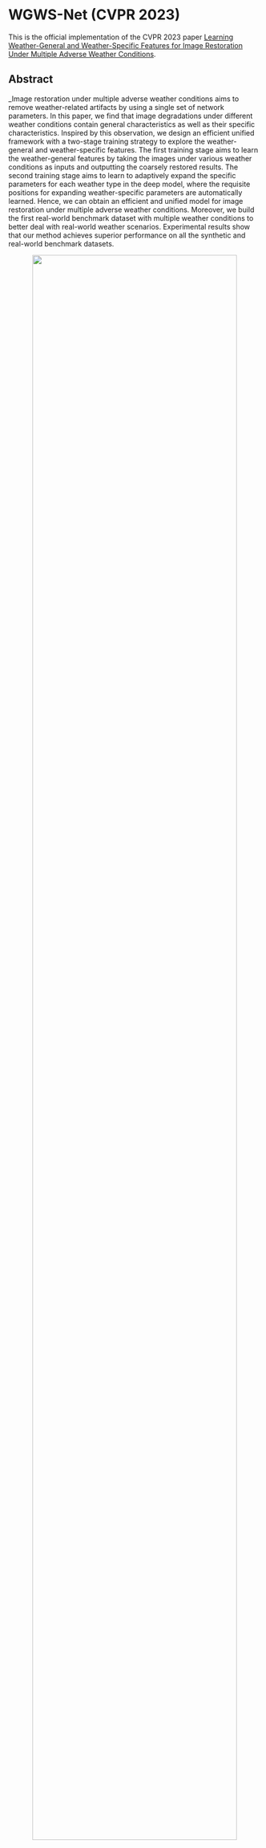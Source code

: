 # WGWS-Net (CVPR 2023)
This is the official implementation of the CVPR 2023 paper [Learning Weather-General and Weather-Specific Features for Image Restoration Under Multiple Adverse Weather Conditions]([https://github.com/zhuyr97/WGWS-Net](https://openaccess.thecvf.com/content/CVPR2023/papers/Zhu_Learning_Weather-General_and_Weather-Specific_Features_for_Image_Restoration_Under_Multiple_CVPR_2023_paper.pdf)).

## Abstract

_Image restoration under multiple adverse weather conditions aims to remove weather-related artifacts by using a single set of network parameters. In this paper, we find that image degradations under different weather conditions contain general characteristics as well as their specific characteristics. Inspired by this observation, we design an efficient unified framework with a two-stage training strategy to explore the weather-general and weather-specific features. The first training stage aims to learn the weather-general features by taking the images under various weather conditions as inputs and outputting the coarsely restored results. The second training stage aims to learn to adaptively expand the specific parameters for each weather type in the deep model, where the requisite positions for expanding weather-specific parameters are automatically learned. Hence, we can obtain an efficient and unified model for image restoration under multiple adverse weather conditions. Moreover, we build the first real-world benchmark dataset with multiple weather conditions to better deal with real-world weather scenarios. Experimental results show that our method achieves superior performance on all the synthetic and real-world benchmark datasets.

<p align=center><img width="90%" src="figs/framework.png"/></p>

## Datasets
| Setting   | Weather Types          | Datasets                           | Training Configurations  |
| :---------: | :----------------------: | :----------------------------------: | :---------------------------------------------------: |
| Setting 1 | (Rain, RainDrop, Snow) | ([Outdoor-Rain](https://github.com/liruoteng/HeavyRainRemoval), [RainDrop](https://github.com/rui1996/DeRaindrop), [Snow100K](https://sites.google.com/view/yunfuliu/desnownet)) | Uniformly sampling 9000 images pairs                |
| Setting 2 | (Rain, Haze, Snow)     | ([Rain1400](https://xueyangfu.github.io/projects/cvpr2017.html), [RESIDE](https://sites.google.com/view/reside-dehaze-datasets/reside-v0), [Snow100K](https://sites.google.com/view/yunfuliu/desnownet))       | Uniformly sampling 5000 images pairs                |
| Setting 3 | (Rain, Haze, Snow)     | (SPA+, [REVIDE](https://github.com/BookerDeWitt/REVIDE_Dataset), RealSnow)            | Uniformly sampling 160000 images patches            |

**Note**:  
- The training configurations follow the previous methods.
- `SPA+`:  we reveal the duplication and redundancy issues in SPA (Real-rain dataset) and handle these problems in SPA+. We first merge the images with repeated background 
scenes and densify the rain streaks by exploiting the temporal information. Using SPA+ could achieve comparable performance and better handle the dense rain scenes. The amount of SPA+ is a quarter of the original SPA dataset, which obviously facilitates future research. SPA+ could be downloaded from [here](https://pan.baidu.com/s/1fgI4G-OEiLTAV-sfSXVYVA?pwd=cvpr)  (Code: cvpr)
- `RealSnow`: inspired by SPA-Net, we build the first real-world desnowing dataset by using the background-static videos to acquire real-world snowing image pairs. RealSnow could be downloaded from [here](https://pan.baidu.com/s/1XkQh_Us5a09sanusSxEvEg?pwd=cvpr)  (Code: cvpr)

*  [Setting 1] 
*  [Setting 2]
*  [Setting 3]

## Pretrained models
[Setting 1](https://drive.google.com/drive/folders/1B0R3SI6D5PkAJGkx_axUm6V5NpjkQllo?usp=share_link) | [Setting 2](https://drive.google.com/drive/folders/1B0R3SI6D5PkAJGkx_axUm6V5NpjkQllo?usp=share_link) | [Setting 3](https://drive.google.com/drive/folders/1B0R3SI6D5PkAJGkx_axUm6V5NpjkQllo?usp=share_link)

## Train

## Test
You can directly test the performance of the pre-trained model as follows
1. Modify the paths of datasets and pre-trained model.
2. Test the model

   2.1 On the Setting 1
      ```python
      python testing_model_Seting1.py --flag K1 --base_channel 18 --num_block 6 --save_path [path to your save_path]
      ```
   2.2 On the Setting 2
      ```python
      python testing_model_Seting2.py --flag K1 --base_channel 20 --num_block 6 --save_path [path to your save_path]
      ```   
   2.3 On the Setting 3
      ```python
      python testing_model_Seting3.py --flag K1 --base_channel 18 --num_block 6 --save_path [path to your save_path]
      ```   
You can check the processed results in `[path to your save_path]`.

## Citation
If you find this work or code useful for your research, please cite:
```
@inproceedings{zhu2023Weather,
  title={Represent, Compare, and Learn: A Similarity-Aware Framework for Class-Agnostic Counting},
  author={Yurui Zhu and Tianyu Wang and Xueyang Fu and Xuanyu Yang and Xin Guo and Jifeng Dai and Yu Qiao and Xiaowei Hu},
  booktitle={Proc. IEEE/CVF Conference on Computer Vision and Pattern Recognition (CVPR)},
  year={2023}
}

```

## Contact
If you have any questions, please contact zyr@mail.ustc.edu.cn
